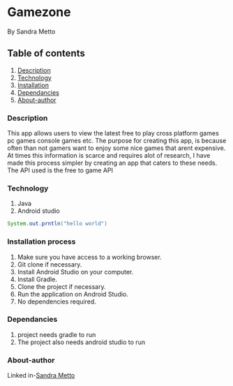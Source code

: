 # Gamezone
By Sandra Metto
## Table of contents
1. [Description](#Description)
2. [Technology](#Technology)
3. [Installation](#installation)
4. [Dependancies](#Dependncies)
5. [About-author](#About-athor)
### Description
This app allows users to view the latest free to play cross platform games pc games console games etc.
The purpose for creating this app, is because often than not gamers want to enjoy some nice games that arent expensive.
At times this information is scarce and requires alot of research, I have made this process simpler by creating an app that 
caters to these needs.
The API used is the free to game API
### Technology

1. Java 
2. Android studio


```Java 
System.out.prntln("hello world")
```

### Installation process
1. Make sure you have access to a working browser.
2. Git clone if necessary.
3. Install Android Studio on your computer.
4. Install Gradle.
5. Clone the project if necessary.
6. Run the application on Android Studio.
7. No dependencies required.

### Dependancies
1. project needs gradle to run 
2. The project also needs android studio to run 

### About-author
Linked in-[Sandra Metto](https://www.linkedin.com/in/sandra-metto-68500319a/)

